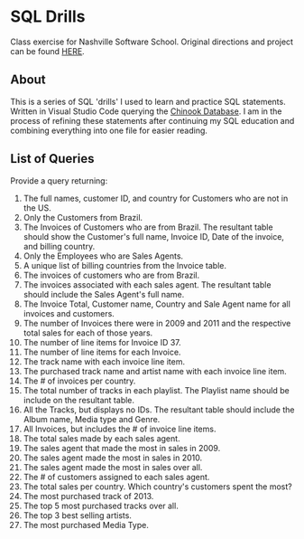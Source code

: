 # SQL Drills
Class exercise for Nashville Software School.  Original directions and project can be found [HERE](https://github.com/nss-evening-cohort-3/learning-sql-individual-assignment-JZorvan/blob/master/README.md).

## About
This is a series of SQL 'drills' I used to learn and practice SQL statements.  Written in Visual Studio Code querying the [Chinook Database](http://chinookdatabase.codeplex.com/). I am in the process of refining these statements after continuing my SQL education and combining everything into one file for easier reading.

## List of Queries

Provide a query returning:
1. The full names, customer ID, and country for Customers who are not in the US.  
2. Only the Customers from Brazil.  
3. The Invoices of Customers who are from Brazil. The resultant table should show the Customer's full name, Invoice ID, Date of the invoice, and billing country.  
4. Only the Employees who are Sales Agents.  
5. A unique list of billing countries from the Invoice table.  
6. The invoices of customers who are from Brazil.  
7. The invoices associated with each sales agent. The resultant table should include the Sales Agent's full name.  
8. The Invoice Total, Customer name, Country and Sale Agent name for all invoices and customers.  
9. The number of Invoices there were in 2009 and 2011 and the respective total sales for each of those years.  
10. The number of line items for Invoice ID 37.  
11. The number of line items for each Invoice.  
12. The track name with each invoice line item.  
13. The purchased track name and artist name with each invoice line item.  
14. The # of invoices per country.  
15. The total number of tracks in each playlist. The Playlist name should be include on the resultant table.  
16. All the Tracks, but displays no IDs. The resultant table should include the Album name, Media type and Genre.  
17. All Invoices, but includes the # of invoice line items.  
18. The total sales made by each sales agent.  
19. The sales agent that made the most in sales in 2009.  
20. The sales agent made the most in sales in 2010.  
21. The sales agent made the most in sales over all.  
22. The # of customers assigned to each sales agent.  
23. The total sales per country. Which country's customers spent the most?  
24. The most purchased track of 2013.  
25. The top 5 most purchased tracks over all.  
26. The top 3 best selling artists.  
27. The most purchased Media Type.  
